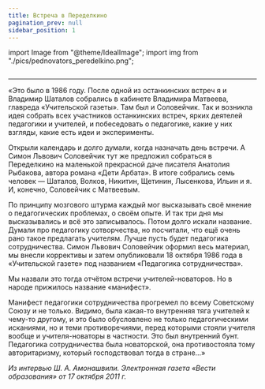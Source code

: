 ```yaml
---
title: Встреча в Переделкино
pagination_prev: null
sidebar_position: 1
---
```

import Image from "@theme/IdealImage";
import img from "./pics/pednovators_peredelkino.png";

<Image img={img}/>

---

«Это было в 1986 году. После одной из останкинских встреч я и Владимир Шаталов собрались в кабинете Владимира Матвеева, главреда «Учительской газеты». Там был и Соловейчик. Так и возникла идея собрать всех участников останкинских встреч, ярких деятелей педагогики и учителей, и побеседовать о педагогике, какие у них взгляды, какие есть идеи и эксперименты.

Открыли календарь и долго думали, когда назначать день встречи. А Симон Львович Соловейчик тут же предложил собраться в Переделкино на маленькой прекрасной даче писателя Анатолия Рыбакова, автора романа «Дети Арбата». В итоге собрались семь человек — Шаталов, Волков, Никитин, Щетинин, Лысенкова, Ильин и я. И, конечно, Соловейчик с Матвеевым.

По принципу мозгового штурма каждый мог высказывать своё мнение о педагогических проблемах, о своём опыте. И так три дня мы высказывались и всё это записывалось.
Потом долго искали название. Думали про педагогику сотворчества, но посчитали, что ещё очень рано такое предлагать учителям. Лучше пусть будет педагогика сотрудничества.
Симон Львович Соловейчик оформил весь материал, мы внесли коррективы и затем опубликовали 18 октября 1986 года в «Учительской газете» под названием «Педагогика сотрудничества».

Мы назвали это тогда отчётом встречи учителей-новаторов. Но в народе прижилось название «манифест».

Манифест педагогики сотрудничества прогремел по всему Советскому Союзу и не только. Видимо, была какая-то внутренняя тяга учителей к чему-то другому, и это было обусловлено не только педагогическими исканиями, но и теми противоречиями, перед которыми стояли учителя вообще и учителя-новаторы в частности. Это был внутренний бунт. Педагогика сотрудничества была новаторской, она противостояла тому авторитаризму, который господствовал тогда в стране…»

*Из интервью Ш. А. Амонашвили. 
Электронная газета «Вести образования» от 17 октября 2011 г.* 
